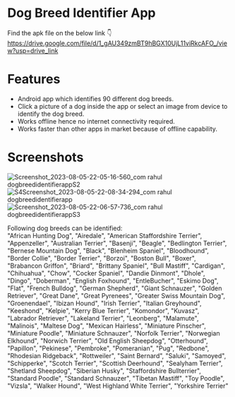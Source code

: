 # Dog Breed Identifier App
Find the apk file on the below link 👇  
https://drive.google.com/file/d/1_gAU349zmBT9hBGX10UjL11viRkcAFO_/view?usp=drive_link

# Features 
* Android app which identifies 90 different dog breeds.
* Click a picture of a dog inside the app or select an image from device to identify the dog breed.
* Works offline hence no internet connectivity required.
* Works faster than other apps in market because of offline capability.

# Screenshots
![Screenshot_2023-08-05-22-05-16-560_com rahul dogbreedidentifierappS2](https://github.com/rahuladlakha/Dog-Breed-Identifier/assets/68211730/ef87d3e2-fc61-467f-99aa-761d1d47d086)
![S4Screenshot_2023-08-05-22-08-34-294_com rahul dogbreedidentifierapp](https://github.com/rahuladlakha/Dog-Breed-Identifier/assets/68211730/8c68297c-2563-4caa-82fd-59ab032a2907)
![Screenshot_2023-08-05-22-06-57-736_com rahul dogbreedidentifierappS3](https://github.com/rahuladlakha/Dog-Breed-Identifier/assets/68211730/92de3798-89f6-4ff8-bb78-e0952d730687)



Following dog breeds can be identified:  
"African Hunting Dog", "Airedale", "American Staffordshire Terrier", "Appenzeller", "Australian Terrier", "Basenji", "Beagle", "Bedlington Terrier", "Bernese Mountain Dog", "Black", "Blenheim Spaniel", "Bloodhound", "Border Collie", "Border Terrier", "Borzoi", "Boston Bull", "Boxer", "Brabancon Griffon", "Briard", "Brittany Spaniel", "Bull Mastiff", "Cardigan", "Chihuahua", "Chow", "Cocker Spaniel",  "Dandie Dinmont", "Dhole", "Dingo", "Doberman", "English Foxhound", "EntleBucher", "Eskimo Dog", "Flat", "French Bulldog", "German Shepherd", "Giant Schnauzer", "Golden Retriever", "Great Dane", "Great Pyrenees", "Greater Swiss Mountain Dog", "Groenendael", "Ibizan Hound", "Irish Terrier", "Italian Greyhound", "Keeshond", "Kelpie", "Kerry Blue Terrier", "Komondor", "Kuvasz", "Labrador Retriever", "Lakeland Terrier", "Leonberg", "Malamute", "Malinois", "Maltese Dog", "Mexican Hairless", "Miniature Pinscher", "Miniature Poodle", "Miniature Schnauzer", "Norfolk Terrier", "Norwegian Elkhound", "Norwich Terrier", "Old English Sheepdog", "Otterhound", "Papillon", "Pekinese", "Pembroke", "Pomeranian", "Pug", "Redbone", "Rhodesian Ridgeback", "Rottweiler", "Saint Bernard", "Saluki", "Samoyed", "Schipperke", "Scotch Terrier", "Scottish Deerhound", "Sealyham Terrier", "Shetland Sheepdog", "Siberian Husky", "Staffordshire Bullterrier", "Standard Poodle", "Standard Schnauzer", "Tibetan Mastiff", "Toy Poodle", "Vizsla", "Walker Hound", "West Highland White Terrier", "Yorkshire Terrier"
        
